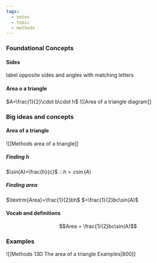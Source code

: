 ```yaml
---
tags:
  - notes
  - topic
  - methods
---
```

### Foundational Concepts
#### Sides
label opposite sides and angles with matching letters

#### Area o a triangle
$A=\frac{1}{2}\cdot b\cdot h$ 
![[Area of a triangle diagram]]

### Big ideas and concepts

#### Area of a triangle

![[Methods area of a triangle]]
##### Finding $h$
$\sin(A)=\frac{h}{c}$
$\therefore h=c\sin(A)$
##### Finding area
$\textrm{Area}=\frac{1}{2}bh$
$=\frac{1}{2}bc\sin(A)$
#### Vocab and definitions
$$Area = \frac{1}{2}bc\sin(A)$$


### Examples
![[Methods 13D The area of a triangle Examples|800]]



